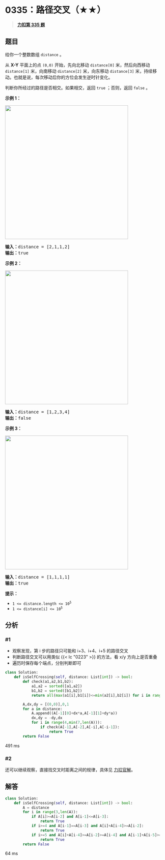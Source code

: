 # 0335：路径交叉（★★）


> <u>**[力扣第 335 题](https://leetcode.cn/problems/self-crossing/)**</u>

## 题目

<p>给你一个整数数组 <code>distance</code><em> </em>。</p>

<p>从 <strong>X-Y</strong> 平面上的点 <code>(0,0)</code> 开始，先向北移动 <code>distance[0]</code> 米，然后向西移动 <code>distance[1]</code> 米，向南移动 <code>distance[2]</code> 米，向东移动 <code>distance[3]</code> 米，持续移动。也就是说，每次移动后你的方位会发生逆时针变化。</p>

<p>判断你所经过的路径是否相交。如果相交，返回 <code>true</code> ；否则，返回 <code>false</code> 。</p>



<p><strong>示例 1：</strong></p>
<img alt="" src="https://assets.leetcode.com/uploads/2021/03/14/selfcross1-plane.jpg" style="width: 400px; height: 435px;" />
<pre>
<strong>输入：</strong>distance = [2,1,1,2]
<strong>输出：</strong>true
</pre>

<p><strong>示例 2：</strong></p>
<img alt="" src="https://assets.leetcode.com/uploads/2021/03/14/selfcross2-plane.jpg" style="width: 400px; height: 435px;" />
<pre>
<strong>输入：</strong>distance = [1,2,3,4]
<strong>输出：</strong>false
</pre>

<p><strong>示例 3：</strong></p>
<img alt="" src="https://assets.leetcode.com/uploads/2021/03/14/selfcross3-plane.jpg" style="width: 400px; height: 435px;" />
<pre>
<strong>输入：</strong>distance = [1,1,1,1]
<strong>输出：</strong>true</pre>



<p><strong>提示：</strong></p>

<ul>
<li><code>1 &lt;= distance.length &lt;= 10<sup>5</sup></code></li>
<li><code>1 &lt;= distance[i] &lt;= 10<sup>5</sup></code></li>
</ul>


## 分析

### #1

- 观察发现，第 i 步的路径只可能和 i+3、i+4、i+5 的路径交叉
- 判断路径交叉可以用类似 {{< lc "0223" >}} 的方法，看 x/y 方向上是否重叠
- 遍历时保存每个端点，分别判断即可

```python
class Solution:
    def isSelfCrossing(self, distance: List[int]) -> bool:
        def check(a1,a2,b1,b2):
            a1,a2 = sorted([a1,a2])
            b1,b2 = sorted([b1,b2])
            return all(max(a1[i],b1[i])<=min(a2[i],b2[i]) for i in range(2))

        A,dx,dy = [(0,0)],0,1
        for a in distance:
            A.append((A[-1][0]+dx*a,A[-1][1]+dy*a))
            dx,dy = -dy,dx
            for i in range(4,min(7,len(A))):
                if check(A[-1],A[-2],A[-i],A[-i-1]):
                    return True
        return False
```
491 ms

### #2

还可以继续观察，直接找交叉时距离之间的规律，具体见 [力扣官解](https://leetcode.cn/problems/self-crossing/solutions/1069749/lu-jing-jiao-cha-by-leetcode-solution-dekx/)。
## 解答

```python
class Solution:
    def isSelfCrossing(self, distance: List[int]) -> bool:
        A = distance
        for i in range(3,len(A)):
            if A[i]>=A[i-2] and A[i-1]<=A[i-3]:
                return True
            if i>=4 and A[i-1]==A[i-3] and A[i]+A[i-4]>=A[i-2]:
                return True
            if i>=5 and A[i]+A[i-4]>=A[i-2]>=A[i-4] and A[i-1]+A[i-5]>=A[i-3]>=A[i-1]:
                return True
        return False
```
64 ms
